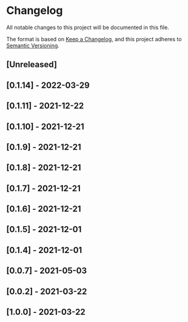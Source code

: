 # Changelog
All notable changes to this project will be documented in this file.

The format is based on [Keep a Changelog](https://keepachangelog.com/en/1.0.0/),
and this project adheres to [Semantic Versioning](https://semver.org/spec/v2.0.0.html).

## [Unreleased]

## [0.1.14] - 2022-03-29

## [0.1.11] - 2021-12-22

## [0.1.10] - 2021-12-21

## [0.1.9] - 2021-12-21

## [0.1.8] - 2021-12-21

## [0.1.7] - 2021-12-21

## [0.1.6] - 2021-12-21

## [0.1.5] - 2021-12-01

## [0.1.4] - 2021-12-01

## [0.0.7] - 2021-05-03

## [0.0.2] - 2021-03-22

## [1.0.0] - 2021-03-22
